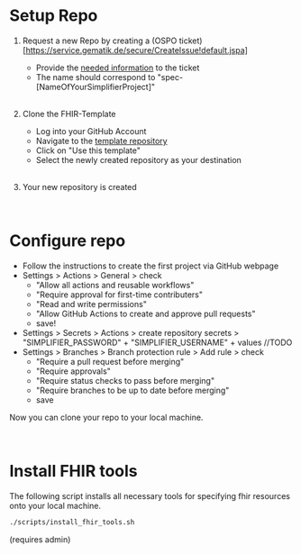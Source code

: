 # Setup Repo
1. Request a new Repo by creating a (OSPO ticket)[https://service.gematik.de/secure/CreateIssue!default.jspa]
    * Provide the [needed information](https://wiki.gematik.de/display/OSPO/GitHub+Berechtigungen#GitHubBerechtigungen-Anfordern) to the ticket
    * The name should correspond to "spec-[NameOfYourSimplifierProject]"
    
    <br/>

2. Clone the FHIR-Template
    * Log into your GitHub Account
    * Navigate to the [template repository](https://github.com/gematik/spec-TemplateForSimplifierProjects)
    * Click on "Use this template"
    * Select the newly created repository as your destination

    <br/>

3. Your new repository is created

    <br/>

# Configure repo
* Follow the instructions to create the first project via GitHub webpage 
* Settings > Actions > General > check 
    * "Allow all actions and reusable workflows" 
    * "Require approval for first-time contributers" 
    * "Read and write permissions" 
    * "Allow GitHub Actions to create and approve pull requests"
    * save!
* Settings > Secrets > Actions > create repository secrets > "SIMPLIFIER_PASSWORD" + "SIMPLIFIER_USERNAME" + values  //TODO
* Settings > Branches > Branch protection rule > Add rule > check 
    * "Require a pull request before merging" 
    * "Require approvals" 
    * "Require status checks to pass before merging" 
    * "Require branches to be up to date before merging"  
    * save 

Now you can clone your repo to your local machine.
    
<br/>

# Install FHIR tools
The following script installs all necessary tools for specifying fhir resources onto your local machine.

```bash
./scripts/install_fhir_tools.sh
```
(requires admin)

